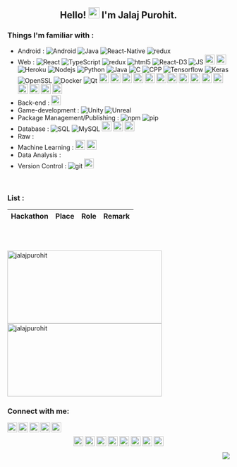 <h2 align="center">Hello! <img src="https://media.giphy.com/media/hvRJCLFzcasrR4ia7z/giphy.gif" width="25px"> I'm Jalaj Purohit.</h2>

### Things I'm familiar with :
 - Android : 
   <img alt="Android" src="https://img.shields.io/badge/-Android-32de84?style=flat-square&logo=Android&logoColor=white" />
   <img alt="Java" src="https://img.shields.io/badge/-Java-5382a1?style=flat-square&logo=Java&logoColor=white" />
   <img alt="React-Native" src="https://img.shields.io/badge/-React_Native-45b8d8?style=flat-square&logo=React&logoColor=white" />
   <img alt="redux" src="https://img.shields.io/badge/-Redux-764ABC?style=flat-square&logo=redux&logoColor=white" />
 - Web : 
   <img alt="React" src="https://img.shields.io/badge/-React-45b8d8?style=flat-square&logo=react&logoColor=white" />
   <img alt="TypeScript" src="https://img.shields.io/badge/-TypeScript-007ACC?style=flat-square&logo=typescript&logoColor=white" />
   <img alt="redux" src="https://img.shields.io/badge/-Redux-764ABC?style=flat-square&logo=redux&logoColor=white" />
   <img alt="html5" src="https://img.shields.io/badge/-HTML5-E34F26?style=flat-square&logo=html5&logoColor=white" />
   <img alt="React-D3" src="https://img.shields.io/badge/-React_D3-F9A03C?style=flat-square&logo=React-d3&logoColor=white" />
   <img alt="JS" src="https://img.shields.io/badge/-JS-F9A03C?style=flat-square&logo=JS&logoColor=white" />
   <img src="https://devicons.github.io/devicon/devicon.git/icons/typescript/typescript-original.svg" alt="typescript" width="22" height="22"/>
   <img src="https://devicons.github.io/devicon/devicon.git/icons/vuejs/vuejs-original-wordmark.svg" alt="vuejs" width="22" height="22"/> 
   <img alt="Heroku" src="https://img.shields.io/badge/-Heroku-430098?style=flat-square&logo=heroku&logoColor=white" />
   <img alt="Nodejs" src="https://img.shields.io/badge/-Nodejs-43853d?style=flat-square&logo=Node.js&logoColor=white" />
   <img alt="Python" src="https://img.shields.io/badge/-Python-f8c256?style=flat-square&logo=Python&logoColor=white" />
   <img alt="Java" src="https://img.shields.io/badge/-Java-5382a1?style=flat-square&logo=Java&logoColor=white" />
   <img alt="C" src="https://img.shields.io/badge/-C-5382a1?style=flat-square&logo=C&logoColor=white" />
   <img alt="CPP" src="https://img.shields.io/badge/-CPP-5382a1?style=flat-square&logo=CPP&logoColor=white" />
   <img alt="Tensorflow" src="https://img.shields.io/badge/-Tensorflow-FBBC05?style=flat-square&logo=Tensorflow&logoColor=white" />
   <img alt="Keras" src="https://img.shields.io/badge/-Keras-FB0000?style=flat-square&logo=Keras&logoColor=white" />
   <img alt="OpenSSL" src="https://img.shields.io/badge/-OpenSSL-050505?style=flat-square&logo=OpenSSL&logoColor=white" />
   <img alt="Docker" src="https://img.shields.io/badge/-Docker-0db7ed?style=flat-square&logo=Docker&logoColor=white" />
   <img alt="Qt" src="https://img.shields.io/badge/-Qt-41cd52?style=flat-square&logo=Qt&logoColor=white" />
   <img src="https://devicons.github.io/devicon/devicon.git/icons/bootstrap/bootstrap-plain.svg" alt="bootstrap" width="22" height="22"/>
   <img src="https://devicons.github.io/devicon/devicon.git/icons/c/c-original.svg" alt="c" width="22" height="22"/>
   <img src="https://devicons.github.io/devicon/devicon.git/icons/cplusplus/cplusplus-original.svg" alt="cplusplus" width="22" height="22"/>
   <img src="https://devicons.github.io/devicon/devicon.git/icons/css3/css3-original-wordmark.svg" alt="css3" width="22" height="22"/>
   <img src="https://devicons.github.io/devicon/devicon.git/icons/django/django-original.svg" alt="django" width="22" height="22"/>
   <img src="https://devicons.github.io/devicon/devicon.git/icons/docker/docker-original-wordmark.svg" alt="docker" width="22" height="22"/>
   <img src="https://www.vectorlogo.zone/logos/pocoo_flask/pocoo_flask-icon.svg" alt="flask" width="22" height="22"/>
   <img src="https://devicons.github.io/devicon/devicon.git/icons/html5/html5-original-wordmark.svg" alt="html5" width="22" height="22"/>
   <img src="https://devicons.github.io/devicon/devicon.git/icons/java/java-original-wordmark.svg" alt="java" width="22" height="22"/>
   <img src="https://devicons.github.io/devicon/devicon.git/icons/javascript/javascript-original.svg" alt="javascript" width="22" height="22"/>
   <img src="https://devicons.github.io/devicon/devicon.git/icons/linux/linux-original.svg" alt="linux" width="22" height="22"/>
   <img src="https://devicons.github.io/devicon/devicon.git/icons/nodejs/nodejs-original-wordmark.svg" alt="nodejs" width="22" height="22"/>
   <img src="https://devicons.github.io/devicon/devicon.git/icons/react/react-original-wordmark.svg" alt="react" width="22" height="22"/>
   <img src="https://reactnative.dev/img/header_logo.svg" alt="reactnative" width="22" height="22"/>
   <img src="https://devicons.github.io/devicon/devicon.git/icons/redux/redux-original.svg" alt="redux" width="22" height="22"/>
 - Back-end : 
   <img src="https://devicons.github.io/devicon/devicon.git/icons/python/python-original.svg" alt="python" width="22" height="22"/>
 - Game-development : 
   <img alt="Unity" src="https://img.shields.io/badge/-Unity-050505?style=flat-square&logo=Unity&logoColor=white" />
   <img alt="Unreal" src="https://img.shields.io/badge/-Unreal-00fafa?style=flat-square&logo=Unreal&logoColor=white" />
 - Package Management/Publishing :
   <img alt="npm" src="https://img.shields.io/badge/-NPM-CB3837?style=flat-square&logo=npm&logoColor=white" />
   <img alt="pip" src="https://img.shields.io/badge/-PIP-f8c256?style=flat-square&logo=pip&logoColor=white" />
 - Database :
   <img alt="SQL" src="https://img.shields.io/badge/-SQL-430098?style=flat-square&logo=SQL&logoColor=white" />
   <img alt="MySQL" src="https://img.shields.io/badge/-MySQL-430098?style=flat-square&logo=MySQL&logoColor=white" />
   <img src="https://devicons.github.io/devicon/devicon.git/icons/oracle/oracle-original.svg" alt="oracle" width="22" height="22"/>
   <img src="https://devicons.github.io/devicon/devicon.git/icons/postgresql/postgresql-original-wordmark.svg" alt="postgresql" width="22" height="22"/>
   <img src="https://devicons.github.io/devicon/devicon.git/icons/mysql/mysql-original-wordmark.svg" alt="mysql" width="22" height="22"/>
 - Raw :
 - Machine Learning :
   <img src="https://www.vectorlogo.zone/logos/tensorflow/tensorflow-icon.svg" alt="tensorflow" width="22" height="22"/>
   <img src="https://www.vectorlogo.zone/logos/opencv/opencv-icon.svg" alt="opencv" width="22" height="22"/>
 - Data Analysis :
 - Version Control :
   <img alt="git" src="https://img.shields.io/badge/-Git-F05032?style=flat-square&logo=git&logoColor=white" />
   <img src="https://www.vectorlogo.zone/logos/git-scm/git-scm-icon.svg" alt="git" width="22" height="22"/>

<br>


### List :

| Hackathon | Place | Role | Remark |
| :---: | :---: | :---: | :---: |

<br/>

<br/>

<p><img src="https://github-readme-stats.vercel.app/api?username=jalajpurohit" alt="jalajpurohit" width="350" height="165"/>
<img src="https://github-readme-stats.vercel.app/api/top-langs/?username=jalajpurohit&layout=compact" alt="jalajpurohit" width="350" height="165"/></p>


### Connect with me:

[<img align="left" alt="jalajpurohit | LinkedIn" width="22px" src="https://cdn.jsdelivr.net/npm/simple-icons@v3/icons/linkedin.svg" />][linkedin]
[<img align="left" alt="jalajpurohit | YouTube" width="22px" src="https://cdn.jsdelivr.net/npm/simple-icons@v3/icons/youtube.svg" />][youtube]
[<img align="left" alt="jalajpurohit | Stack Overflow" width="22px" src="https://cdn.jsdelivr.net/npm/simple-icons@3.3.0/icons/stackoverflow.svg" />][sof]
[<img align="left" alt="jalajpurohit | Twitter" width="22px" src="https://cdn.jsdelivr.net/npm/simple-icons@v3/icons/twitter.svg" />][twitter]
[<img align="left" alt="jalajpurohit | Instagram" width="22px" src="https://cdn.jsdelivr.net/npm/simple-icons@v3/icons/instagram.svg" />][instagram]

<br />

[twitter]: https://twitter.com/jalaj_purohit
[linkedin]: https://in.linkedin.com/in/jalajpurohit
[youtube]: https://in.linkedin.com/in/jalajpurohit
[sof]: https://in.linkedin.com/in/jalajpurohit
[instagram]: https://in.linkedin.com/in/jalajpurohit


<p align="center">
<a href="https://codepen.io/jalajpurohit" target="blank"><img align="center" src="https://cdn.jsdelivr.net/npm/simple-icons@3.0.1/icons/codepen.svg" alt="jalajpurohit" height="22" width="22" /></a>
<a href="https://dev.to/jalajpurohit" target="blank"><img align="center" src="https://cdn.jsdelivr.net/npm/simple-icons@3.0.1/icons/dev-dot-to.svg" alt="jalajpurohit" height="22" width="22" /></a>
<a href="https://twitter.com/jalajpurohit" target="blank"><img align="center" src="https://cdn.jsdelivr.net/npm/simple-icons@3.0.1/icons/twitter.svg" alt="jalajpurohit" height="22" width="22" /></a>
<a href="https://linkedin.com/in/jalajpurohit" target="blank"><img align="center" src="https://cdn.jsdelivr.net/npm/simple-icons@3.0.1/icons/linkedin.svg" alt="jalajpurohit" height="22" width="22" /></a>
<a href="https://stackoverflow.com/users/10305444/maifee-ul-asad" target="blank"><img align="center" src="https://cdn.jsdelivr.net/npm/simple-icons@3.0.1/icons/stackoverflow.svg" alt="10305444/maifee-ul-asad" height="22" width="22" /></a>
<a href="https://kaggle.com/jalajpurohit" target="blank"><img align="center" src="https://cdn.jsdelivr.net/npm/simple-icons@3.0.1/icons/kaggle.svg" alt="jalajpurohit" height="22" width="22" /></a>
<a href="https://fb.com/jalajpurohit" target="blank"><img align="center" src="https://cdn.jsdelivr.net/npm/simple-icons@3.0.1/icons/facebook.svg" alt="jalajpurohit" height="22" width="22" /></a>
<a href="https://medium.com/@jalajpurohit" target="blank"><img align="center" src="https://cdn.jsdelivr.net/npm/simple-icons@3.0.1/icons/medium.svg" alt="@jalajpurohit" height="22" width="22" /></a>
</p>


<img src="https://komarev.com/ghpvc/?username=jalajpurohit&color=blue&style=flat-square" align="right" />
